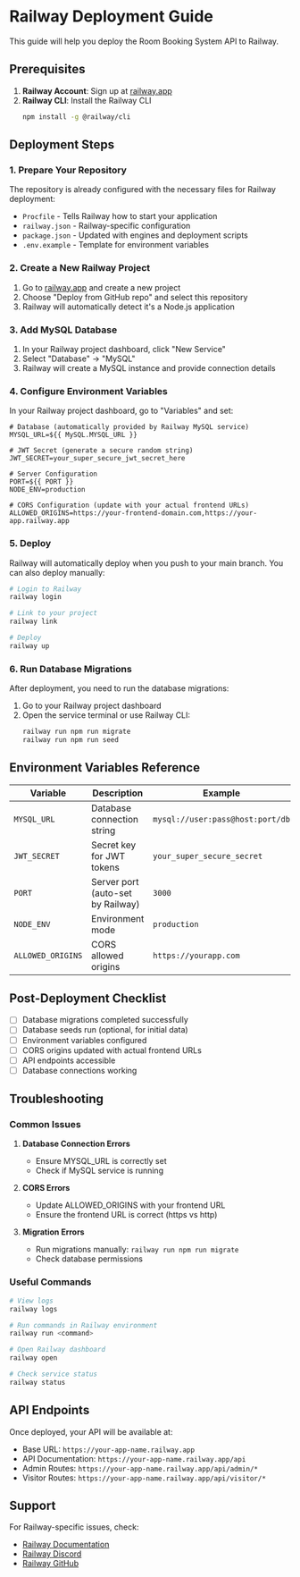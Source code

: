 # Railway Deployment Guide

This guide will help you deploy the Room Booking System API to Railway.

## Prerequisites

1. **Railway Account**: Sign up at [railway.app](https://railway.app)
2. **Railway CLI**: Install the Railway CLI
   ```bash
   npm install -g @railway/cli
   ```

## Deployment Steps

### 1. Prepare Your Repository

The repository is already configured with the necessary files for Railway deployment:
- `Procfile` - Tells Railway how to start your application
- `railway.json` - Railway-specific configuration
- `package.json` - Updated with engines and deployment scripts
- `.env.example` - Template for environment variables

### 2. Create a New Railway Project

1. Go to [railway.app](https://railway.app) and create a new project
2. Choose "Deploy from GitHub repo" and select this repository
3. Railway will automatically detect it's a Node.js application

### 3. Add MySQL Database

1. In your Railway project dashboard, click "New Service"
2. Select "Database" → "MySQL"
3. Railway will create a MySQL instance and provide connection details

### 4. Configure Environment Variables

In your Railway project dashboard, go to "Variables" and set:

```env
# Database (automatically provided by Railway MySQL service)
MYSQL_URL=${{ MySQL.MYSQL_URL }}

# JWT Secret (generate a secure random string)
JWT_SECRET=your_super_secure_jwt_secret_here

# Server Configuration
PORT=${{ PORT }}
NODE_ENV=production

# CORS Configuration (update with your actual frontend URLs)
ALLOWED_ORIGINS=https://your-frontend-domain.com,https://your-app.railway.app
```

### 5. Deploy

Railway will automatically deploy when you push to your main branch. You can also deploy manually:

```bash
# Login to Railway
railway login

# Link to your project
railway link

# Deploy
railway up
```

### 6. Run Database Migrations

After deployment, you need to run the database migrations:

1. Go to your Railway project dashboard
2. Open the service terminal or use Railway CLI:
   ```bash
   railway run npm run migrate
   railway run npm run seed
   ```

## Environment Variables Reference

| Variable | Description | Example |
|----------|-------------|---------|
| `MYSQL_URL` | Database connection string | `mysql://user:pass@host:port/db` |
| `JWT_SECRET` | Secret key for JWT tokens | `your_super_secure_secret` |
| `PORT` | Server port (auto-set by Railway) | `3000` |
| `NODE_ENV` | Environment mode | `production` |
| `ALLOWED_ORIGINS` | CORS allowed origins | `https://yourapp.com` |

## Post-Deployment Checklist

- [ ] Database migrations completed successfully
- [ ] Database seeds run (optional, for initial data)
- [ ] Environment variables configured
- [ ] CORS origins updated with actual frontend URLs
- [ ] API endpoints accessible
- [ ] Database connections working

## Troubleshooting

### Common Issues

1. **Database Connection Errors**
   - Ensure MYSQL_URL is correctly set
   - Check if MySQL service is running

2. **CORS Errors**
   - Update ALLOWED_ORIGINS with your frontend URL
   - Ensure the frontend URL is correct (https vs http)

3. **Migration Errors**
   - Run migrations manually: `railway run npm run migrate`
   - Check database permissions

### Useful Commands

```bash
# View logs
railway logs

# Run commands in Railway environment
railway run <command>

# Open Railway dashboard
railway open

# Check service status
railway status
```

## API Endpoints

Once deployed, your API will be available at:
- Base URL: `https://your-app-name.railway.app`
- API Documentation: `https://your-app-name.railway.app/api`
- Admin Routes: `https://your-app-name.railway.app/api/admin/*`
- Visitor Routes: `https://your-app-name.railway.app/api/visitor/*`

## Support

For Railway-specific issues, check:
- [Railway Documentation](https://docs.railway.app)
- [Railway Discord](https://discord.gg/railway)
- [Railway GitHub](https://github.com/railwayapp/railway)